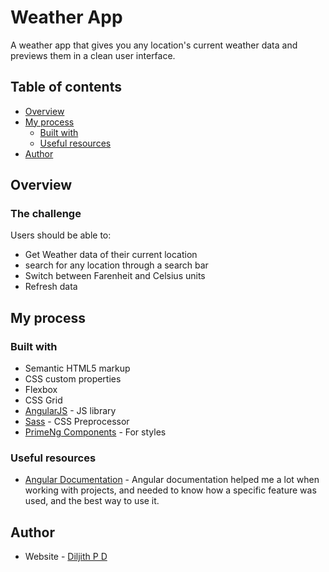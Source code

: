 # Weather App
A weather app that gives you any location's current weather data and previews them in a clean user interface.

## Table of contents

- [Overview](#overview)
- [My process](#my-process)
  - [Built with](#built-with)
  - [Useful resources](#useful-resources)
- [Author](#author)


## Overview

### The challenge

Users should be able to:
  - Get Weather data of their current location
  - search for any location through a search bar
  - Switch between Farenheit and Celsius units
  - Refresh data


## My process

### Built with

- Semantic HTML5 markup
- CSS custom properties
- Flexbox
- CSS Grid
- [AngularJS](https://angular.io/) - JS library
- [Sass](https://sass-lang.com) - CSS Preprocessor
- [PrimeNg Components](https://primeng.org/) - For styles


### Useful resources

- [Angular Documentation](https://angular.io/docs) - Angular documentation helped me a lot when working with projects, and needed to know how a specific feature was used, and the best way to use it.

## Author

- Website - [Diljith P D](https://th3bossc.github.io/Portfolio)
